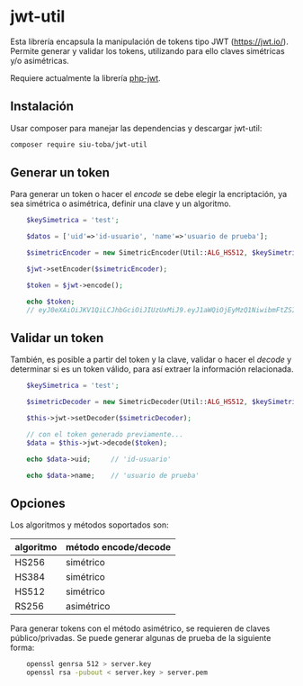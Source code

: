 # jwt-util

Esta librería encapsula la manipulación de tokens tipo JWT (https://jwt.io/). Permite
generar y validar los tokens, utilizando para ello claves simétricas y/o asimétricas. 

Requiere actualmente la librería [php-jwt](https://github.com/firebase/php-jwt).

## Instalación

Usar composer para manejar las dependencias y descargar jwt-util:

```bash
composer require siu-toba/jwt-util
```

## Generar un token

Para generar un token o hacer el *encode* se debe elegir la encriptación, ya sea 
simétrica o asimétrica, definir una clave y un algoritmo.

```  php
    $keySimetrica = 'test';

    $datos = ['uid'=>'id-usuario', 'name'=>'usuario de prueba'];

    $simetricEncoder = new SimetricEncoder(Util::ALG_HS512, $keySimetrica, $datos);

    $jwt->setEncoder($simetricEncoder);

    $token = $jwt->encode();

    echo $token;
    // eyJ0eXAiOiJKV1QiLCJhbGciOiJIUzUxMiJ9.eyJ1aWQiOjEyMzQ1NiwibmFtZSI6Im15IHVzZXIgbmFtZSJ9.RZcDtMfrzoVEISsVYsVz11-rZ87rWqS7RHYctQnpZKDt8m8YsVZysh9Hu0OpDnPT-8JjHbWS_Xkz6Am11UAulQ
```

## Validar un token

También, es posible a partir del token y la clave, validar o hacer el *decode* 
y determinar si es un token válido, para así extraer la información relacionada.

```  php
    $keySimetrica = 'test';

    $simetricDecoder = new SimetricDecoder(Util::ALG_HS512, $keySimetrica);

    $this->jwt->setDecoder($simetricDecoder);

    // con el token generado previamente...
    $data = $this->jwt->decode($token);

    echo $data->uid;     // 'id-usuario'

    echo $data->name;    // 'usuario de prueba'
```

## Opciones

Los algoritmos y métodos soportados son:

|algoritmo|método encode/decode|
|---------|------|
|HS256|simétrico|
|HS384|simétrico|
|HS512|simétrico|
|RS256|asimétrico|

Para generar tokens con el método asimétrico, se requieren de claves público/privadas.
Se puede generar algunas de prueba de la siguiente forma:

```bash
    openssl genrsa 512 > server.key
    openssl rsa -pubout < server.key > server.pem
```